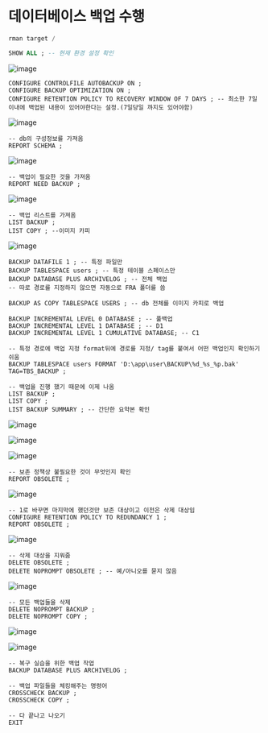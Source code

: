 # 데이터베이스 백업 수행

```sql
rman target /

SHOW ALL ; -- 현재 환경 설정 확인
```
![image](https://user-images.githubusercontent.com/79209568/116773711-058ce900-aa92-11eb-927d-e6db9aa36990.png)


```
CONFIGURE CONTROLFILE AUTOBACKUP ON ;
CONFIGURE BACKUP OPTIMIZATION ON ; 
CONFIGURE RETENTION POLICY TO RECOVERY WINDOW OF 7 DAYS ; -- 최소한 7일 이내에 백업된 내용이 있어야한다는 설정.(7일당일 까지도 있어야함)
```
![image](https://user-images.githubusercontent.com/79209568/116773724-19d0e600-aa92-11eb-9a70-87ee72f7da47.png)

```
-- db의 구성정보를 가져옴
REPORT SCHEMA ;
```
![image](https://user-images.githubusercontent.com/79209568/116774127-58b46b00-aa95-11eb-8843-68a523e0cf59.png)

```
-- 백업이 필요한 것을 가져옴
REPORT NEED BACKUP ; 
```
![image](https://user-images.githubusercontent.com/79209568/116774134-64a02d00-aa95-11eb-8a62-a29af6696f84.png)

```
-- 백업 리스트를 가져옴
LIST BACKUP ;
LIST COPY ; --이미지 카피 
```
![image](https://user-images.githubusercontent.com/79209568/116774144-7aaded80-aa95-11eb-849a-7eebbbef874a.png)

```
BACKUP DATAFILE 1 ; -- 특정 파일만
BACKUP TABLESPACE users ; -- 특정 테이블 스페이스만
BACKUP DATABASE PLUS ARCHIVELOG ; -- 전체 백업
-- 따로 경로를 지정하지 않으면 자동으로 FRA 폴더를 씀

BACKUP AS COPY TABLESPACE USERS ; -- db 전체를 이미지 카피로 백업

BACKUP INCREMENTAL LEVEL 0 DATABASE ; -- 풀백업
BACKUP INCREMENTAL LEVEL 1 DATABASE ; -- D1
BACKUP INCREMENTAL LEVEL 1 CUMULATIVE DATABASE; -- C1
```

```
-- 특정 경로에 백업 지정 format뒤에 경로를 지정/ tag를 붙여서 어떤 백업인지 확인하기 쉬움
BACKUP TABLESPACE users FORMAT 'D:\app\user\BACKUP\%d_%s_%p.bak' TAG=TBS_BACKUP ;
```

```
-- 백업을 진행 했기 때문에 이제 나옴
LIST BACKUP ;
LIST COPY ;
LIST BACKUP SUMMARY ; -- 간단한 요약본 확인
```
![image](https://user-images.githubusercontent.com/79209568/116774181-cf516880-aa95-11eb-8a79-2bc93b581fa9.png)

![image](https://user-images.githubusercontent.com/79209568/116774185-daa49400-aa95-11eb-80a2-0100d960e71d.png)

![image](https://user-images.githubusercontent.com/79209568/116774188-e55f2900-aa95-11eb-883e-c28d7a1bdd9f.png)


```
-- 보존 정책상 불필요한 것이 무엇인지 확인
REPORT OBSOLETE ;
```
![image](https://user-images.githubusercontent.com/79209568/116774199-f60f9f00-aa95-11eb-9692-d82b776245cf.png)

```
-- 1로 바꾸면 마지막에 했던것만 보존 대상이고 이전은 삭제 대상임
CONFIGURE RETENTION POLICY TO REDUNDANCY 1 ;
REPORT OBSOLETE ;
```
![image](https://user-images.githubusercontent.com/79209568/116774218-0e7fb980-aa96-11eb-888e-b39e349ee326.png)


```
-- 삭제 대상을 지워줌
DELETE OBSOLETE ; 
DELETE NOPROMPT OBSOLETE ; -- 예/아니오를 묻지 않음
```
![image](https://user-images.githubusercontent.com/79209568/116774252-56064580-aa96-11eb-8aee-c11a405cd5a1.png)

```
-- 모든 백업들을 삭제
DELETE NOPROMPT BACKUP ; 
DELETE NOPROMPT COPY ; 
```
![image](https://user-images.githubusercontent.com/79209568/116774259-628a9e00-aa96-11eb-9ee1-d28f1c120522.png)

![image](https://user-images.githubusercontent.com/79209568/116774268-6b7b6f80-aa96-11eb-842c-1451903c2bb0.png)

```
-- 복구 실습을 위한 백업 작업
BACKUP DATABASE PLUS ARCHIVELOG ;
```

```
-- 백업 파일들을 체킹해주는 명령어
CROSSCHECK BACKUP ; 
CROSSCHECK COPY ;

-- 다 끝나고 나오기
EXIT 
```
